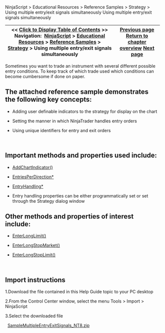 ﻿
NinjaScript > Educational Resources > Reference Samples > Strategy > Using multiple entry/exit signals simultaneously
Using multiple entry/exit signals simultaneously

| << [Click to Display Table of Contents](using_multiple_entry_exit_sign.md) >> **Navigation:**     [NinjaScript](ninjascript-1.md) > [Educational Resources](educational_resources-1.md) > [Reference Samples](reference_samples-1.md) > [Strategy](strategy2-1.md) > Using multiple entry/exit signals simultaneously | [Previous page](using_cancelorder_method_to_ca-1.md) [Return to chapter overview](strategy2-1.md) [Next page](using_onorderupdate_and_onexec-1.md) |
| --- | --- |

Sometimes you want to trade an instrument with several different possible entry conditions. To keep track of which trade used which conditions can become cumbersome if done on paper.
 
## The attached reference sample demonstrates the following key concepts:
- Adding user definable indicators to the strategy for display on the chart

- Setting the manner in which NinjaTrader handles entry orders

- Using unique identifiers for entry and exit orders

 
## Important methods and properties used include:
- [AddChartIndicator()](addchartindicator-1.md)

- [EntriesPerDirection*](entriesperdirection-1.md)

- [EntryHandling*](entryhandling-1.md)

* Entry handling properties can be either programmatically set or set through the Strategy dialog window
 
## Other methods and properties of interest include:
- [EnterLongLimit()](enterlonglimit-1.md)

- [EnterLongStopMarket()](enterlongstopmarket-1.md)

- [EnterLongStopLimit()](enterlongstoplimit-1.md)

 
## Import instructions
1.Download the file contained in this Help Guide topic to your PC desktop

2.From the Control Center window, select the menu Tools > Import > NinjaScript

3.Select the downloaded file

 
[SampleMultipleEntryExitSignals_NT8.zip](samples/SampleMultipleEntryExitSignals_NT8.zip)
